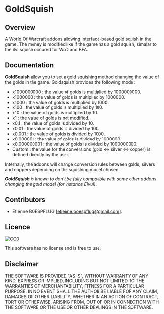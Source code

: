 # GoldSquish

## Overview

A World Of Warcraft addons allowing interface-based gold squish in the game. The money is modified like if the game has a gold squish, simalar to the ilvl squish occured for WoD and BFA.

## Documentation

**GoldSquish** allow you to set a gold squishing method changing the value of the golds in the game. Goldsquish provides the following mode :
 - x1000000000 : the value of golds is multiplied by 1000000000.
 - x1000000 : the value of golds is multiplied by 1000000.
 - x1000 : the value of golds is multiplied by 1000.
 - x100 : the value of golds is multiplied by 100.
 - x10 : the value of golds is multiplied by 10.
 - x1 : the value of golds is not modified.
 - x0.1 : the value of golds is divided by 10.
 - x0.01 : the value of golds is divided by 100.
 - x0.001 : the value of golds is divided by 1000.
 - x0.000001 : the value of golds is divided by 1000000.
 - x0.000000001 : the value of golds is divided by 1000000000.
 - Custom : the value for the conversions (gold <=> silver <=> copper) is defined directly by the user.

Internally, the addons will change conversion rules between golds, silvers and coppers depending on the squishing model chosen.

***GoldSquish*** *is known to don't be fully compatible with some other addons changing the gold model (for instance Elvui)*.

## Contributors

 - Etienne BOESPFLUG [etienne.boespflug@gmail.com].

## Licence

[![CC0](https://licensebuttons.net/p/zero/1.0/88x31.png)](http://creativecommons.org/publicdomain/zero/1.0/)

This software has no license and is free to use.

## Disclaimer

THE SOFTWARE IS PROVIDED "AS IS", WITHOUT WARRANTY OF ANY KIND, EXPRESS OR IMPLIED, INCLUDING BUT NOT LIMITED TO THE WARRANTIES OF MERCHANTABILITY, FITNESS FOR A PARTICULAR PURPOSE. IN NO EVENT SHALL THE AUTHOR BE LIABLE FOR ANY CLAIM, DAMAGES OR OTHER LIABILITY, WHETHER IN AN ACTION OF CONTRACT, TORT OR OTHERWISE, ARISING FROM, OUT OF OR IN CONNECTION WITH THE SOFTWARE OR THE USE OR OTHER DEALINGS IN THE SOFTWARE.
